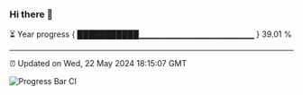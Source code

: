 ### Hi there 👋

⏳ Year progress { ███████████▁▁▁▁▁▁▁▁▁▁▁▁▁▁▁▁▁▁▁ } 39.01 %

---

⏰ Updated on Wed, 22 May 2024 18:15:07 GMT

![Progress Bar CI](https://github.com/liununu/liununu/workflows/Progress%20Bar%20CI/badge.svg)
